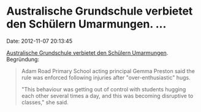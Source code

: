 Australische Grundschule verbietet den Schülern Umarmungen. \...
================================================================

Date: 2012-11-07 20:13:45

[Australische Grundschule verbietet den Schülern
Umarmungen](http://www.centralwesterndaily.com.au/story/543144/bunbury-schools-hugging-ban-attracts-national-attention/?cs=55).
Begründung:

> Adam Road Primary School acting principal Gemma Preston said the rule
> was enforced following injuries after "over-enthusiastic" hugs.
>
> "This behaviour was getting out of control with students hugging each
> other several times a day, and this was becoming disruptive to
> classes," she said.
